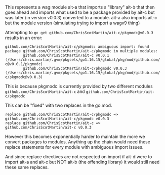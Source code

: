 This represents a wag module ait-a that imports a "library" ait-b that then goes ahead and imports what used to be a package provided by ait-c but was later (in version v0.0.3) converted to a module. ait-a also imports ait-c but the module version (simulating trying to import a wagv9 thing)

Attempting to `go get github.com/ChrisScotMartin/ait-c/pkgmodc@v0.0.3` results in an error:

```
github.com/ChrisScotMartin/ait-c/pkgmodc: ambiguous import: found package github.com/ChrisScotMartin/ait-c/pkgmodc in multiple modules:
        github.com/ChrisScotMartin/ait-c v0.0.1 (/Users/chris.martin/.gvm/pkgsets/go1.16.15/global/pkg/mod/github.com/!chris!scot!martin/ait-c@v0.0.1/pkgmodc)
        github.com/ChrisScotMartin/ait-c/pkgmodc v0.0.3 (/Users/chris.martin/.gvm/pkgsets/go1.16.15/global/pkg/mod/github.com/!chris!scot!martin/ait-c/pkgmodc@v0.0.3)
```

This is because pkgmodc is currently provided by two different modules `github.com/ChrisScotMartin/ait-c` and `github.com/ChrisScotMartin/ait-c/pkgmodc`

This can be "fixed" with two replaces in the go.mod.

```
replace github.com/ChrisScotMartin/ait-c/pkgmodc => github.com/ChrisScotMartin/ait-c/pkgmodc v0.0.3
replace github.com/ChrisScotMartin/ait-c => github.com/ChrisScotMartin/ait-c v0.0.3
```

However this becomes exponentially harder to maintain the more we convert packages to modules. Anything up the chain would need these replace statements for every module with ambiguous import issues.

And since replace directives are not respected on import if ait-d were to import ait-a and ait-c but NOT ait-b (the offending library) it would still need these same replaces.
